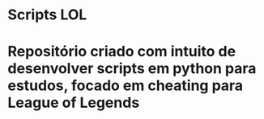 # Scripts LOL
# Repositório criado com intuito de desenvolver scripts em python para estudos, focado em cheating para League of Legends
